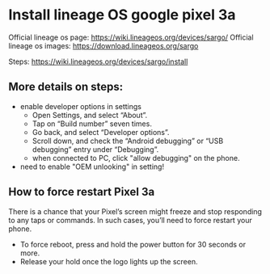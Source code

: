 # Install lineage OS google pixel 3a

Official lineage os page: https://wiki.lineageos.org/devices/sargo/
Official lineage os images: https://download.lineageos.org/sargo

Steps: https://wiki.lineageos.org/devices/sargo/install

## More details on steps:
- enable developer options in settings
    - Open Settings, and select “About”.
    - Tap on “Build number” seven times.
    - Go back, and select “Developer options”.
    - Scroll down, and check the “Android debugging” or “USB debugging” entry under “Debugging”.
    - when connected to PC, click "allow debugging" on the phone.
- need to enable "OEM unlooking" in setting!


## How to force restart Pixel 3a
There is a chance that your Pixel’s screen might freeze and stop responding to any taps or commands. In such cases, you’ll need to force restart your phone.
- To force reboot, press and hold the power button for 30 seconds or more.
- Release your hold once the logo lights up the screen.
